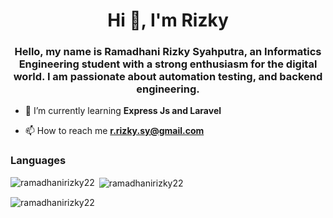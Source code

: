 <h1 align="center">Hi 👋, I'm Rizky</h1>
<h3 align="center">Hello, my name is Ramadhani Rizky Syahputra, an Informatics Engineering student with a strong enthusiasm for the digital world. I am passionate about automation testing, and backend engineering.</h3>

- 🌱 I’m currently learning **Express Js and Laravel**

- 📫 How to reach me **r.rizky.sy@gmail.com**

<h3 align="left">Languages</h3>

<p><img align="left" src="https://github-readme-stats.vercel.app/api/top-langs?username=ramadhanirizky22&show_icons=true&locale=en&layout=compact" alt="ramadhanirizky22" /></p>

<p>&nbsp;<img align="center" src="https://github-readme-stats.vercel.app/api?username=ramadhanirizky22&show_icons=true&locale=en" alt="ramadhanirizky22" /></p>

<p><img align="center" src="https://github-readme-streak-stats.herokuapp.com/?user=ramadhanirizky22" alt="ramadhanirizky22" /></p>

